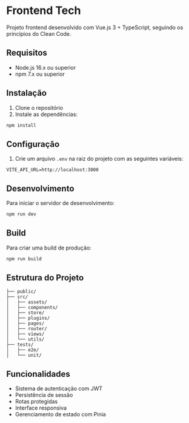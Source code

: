 # Frontend Tech

Projeto frontend desenvolvido com Vue.js 3 + TypeScript, seguindo os princípios do Clean Code.

## Requisitos

- Node.js 16.x ou superior
- npm 7.x ou superior

## Instalação

1. Clone o repositório
2. Instale as dependências:
```bash
npm install
```

## Configuração

1. Crie um arquivo `.env` na raiz do projeto com as seguintes variáveis:
```
VITE_API_URL=http://localhost:3000
```

## Desenvolvimento

Para iniciar o servidor de desenvolvimento:

```bash
npm run dev
```

## Build

Para criar uma build de produção:

```bash
npm run build
```

## Estrutura do Projeto

```
├── public/
├── src/
│   ├── assets/
│   ├── components/
│   ├── store/
│   ├── plugins/
│   ├── pages/
│   ├── router/
│   ├── views/
│   └── utils/
├── tests/
│   ├── e2e/
│   └── unit/
```

## Funcionalidades

- Sistema de autenticação com JWT
- Persistência de sessão
- Rotas protegidas
- Interface responsiva
- Gerenciamento de estado com Pinia